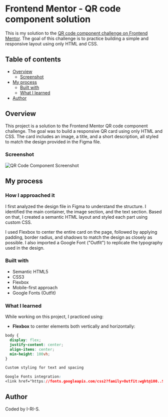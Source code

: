 # Frontend Mentor - QR code component solution

This is my solution to the [QR code component challenge on Frontend Mentor](https://www.frontendmentor.io/challenges/qr-code-component-iux_sIO_H). The goal of this challenge is to practice building a simple and responsive layout using only HTML and CSS.

## Table of contents

- [Overview](#overview)
  - [Screenshot](#screenshot)
- [My process](#my-process)
  - [Built with](#built-with)
  - [What I learned](#what-i-learned)
- [Author](#author)

## Overview

This project is a solution to the Frontend Mentor QR code component challenge. The goal was to build a responsive QR card using only HTML and CSS. The card includes an image, a title, and a short description, all styled to match the design provided in the Figma file.

### Screenshot

![QR Code Component Screenshot](./images/screenshot.png)

## My process

### How I approached it

I first analyzed the design file in Figma to understand the structure. I identified the main container, the image section, and the text section. Based on that, I created a semantic HTML layout and styled each part using custom CSS.

I used Flexbox to center the entire card on the page, followed by applying padding, border radius, and shadows to match the design as closely as possible. I also imported a Google Font ("Outfit") to replicate the typography used in the design.

### Built with

- Semantic HTML5
- CSS3
- Flexbox
- Mobile-first approach
- Google Fonts (Outfit)

### What I learned

While working on this project, I practiced using:

- **Flexbox** to center elements both vertically and horizontally:

```css
body {
  display: flex;
  justify-content: center;
  align-items: center;
  min-height: 100vh;
}

Custom styling for text and spacing

Google Fonts integration:
<link href="https://fonts.googleapis.com/css2?family=Outfit:wght@100..900&display=swap" rel="stylesheet">
```

## Author

Coded by I-RI-S.
